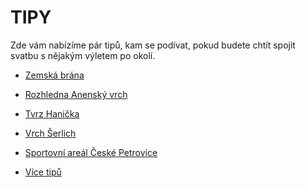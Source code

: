 TIPY
====

Zde vám nabízíme pár tipů, kam se podívat, pokud budete chtít spojit svatbu s nějakým výletem po okolí.

- [Zemská brána](http://www.orlickehory.net/mista/zemskabrana.htm)
- [Rozhledna Anenský vrch](http://www.orlickehory.net/mista/anensky.htm)
- [Tvrz Hanička](http://www.hanicka.cz/)
- [Vrch Šerlich](http://www.orlickehory.net/mista/serlich.htm)
- [Sportovní areál České Petrovice](http://www.ceskepetrovice.com/)

- [Více tipů](http://www.orlickehory.net/tipy.htm)
